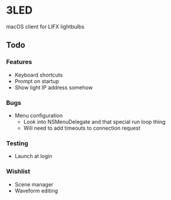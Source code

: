 # 3LED

macOS client for LIFX lightbulbs

## Todo

### Features

- Keyboard shortcuts
- Prompt on startup
- Show light IP address somehow

### Bugs

- Menu configuration
    - Look into NSMenuDelegate and that special run loop thing
    - Will need to add timeouts to connection request

### Testing

- Launch at login

### Wishlist

- Scene manager
- Waveform editing
